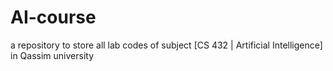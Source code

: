 # AI-course
a repository to store all lab codes of subject [CS 432 | Artificial Intelligence] in Qassim university
